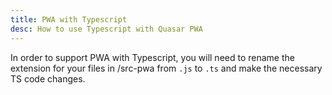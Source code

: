 ```yaml
---
title: PWA with Typescript
desc: How to use Typescript with Quasar PWA
---
```


In order to support PWA with Typescript, you will need to rename the extension for your files in /src-pwa from `.js` to `.ts` and make the necessary TS code changes.
